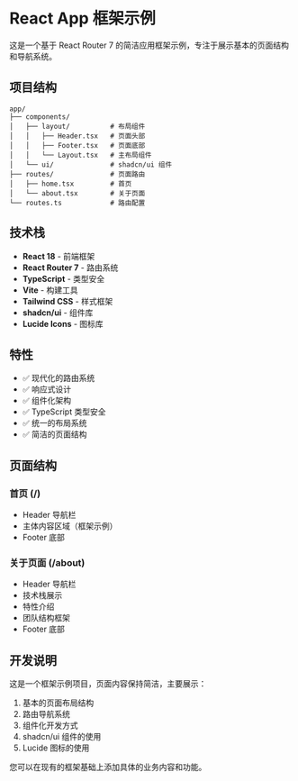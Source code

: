 # React App 框架示例

这是一个基于 React Router 7 的简洁应用框架示例，专注于展示基本的页面结构和导航系统。

## 项目结构

```
app/
├── components/
│   ├── layout/          # 布局组件
│   │   ├── Header.tsx   # 页面头部
│   │   ├── Footer.tsx   # 页面底部
│   │   └── Layout.tsx   # 主布局组件
│   └── ui/              # shadcn/ui 组件
├── routes/              # 页面路由
│   ├── home.tsx         # 首页
│   └── about.tsx        # 关于页面
└── routes.ts            # 路由配置
```

## 技术栈

- **React 18** - 前端框架
- **React Router 7** - 路由系统
- **TypeScript** - 类型安全
- **Vite** - 构建工具
- **Tailwind CSS** - 样式框架
- **shadcn/ui** - 组件库
- **Lucide Icons** - 图标库

## 特性

- ✅ 现代化的路由系统
- ✅ 响应式设计
- ✅ 组件化架构
- ✅ TypeScript 类型安全
- ✅ 统一的布局系统
- ✅ 简洁的页面结构

## 页面结构

### 首页 (/)
- Header 导航栏
- 主体内容区域（框架示例）
- Footer 底部

### 关于页面 (/about)
- Header 导航栏
- 技术栈展示
- 特性介绍
- 团队结构框架
- Footer 底部

## 开发说明

这是一个框架示例项目，页面内容保持简洁，主要展示：
1. 基本的页面布局结构
2. 路由导航系统
3. 组件化开发方式
4. shadcn/ui 组件的使用
5. Lucide 图标的使用

您可以在现有的框架基础上添加具体的业务内容和功能。
